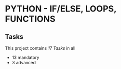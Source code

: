 # PYTHON - IF/ELSE, LOOPS, FUNCTIONS

## Tasks
This project contains *17 Tasks* in all
- 13 mandatory
- 3 advanced
